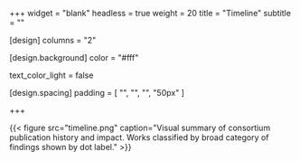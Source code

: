 +++
widget = "blank"
headless = true
weight = 20
title = "Timeline"
subtitle = ""

[design]
columns = "2"

  [design.background]
  color = "#fff"

  text_color_light = false

  [design.spacing]
  padding = [ "", "", "", "50px" ]

+++

{{< figure src="timeline.png" caption="Visual summary of consortium publication history and impact. Works classified by broad category of findings shown by dot label." >}}


